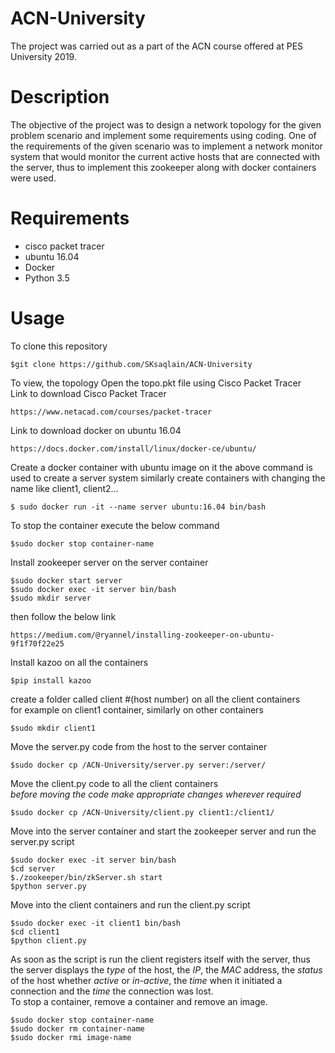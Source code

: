 # ACN-University
The project was carried out as a part of the ACN course offered at PES University 2019.

# Description 
The objective of the project was to design a network topology for the given problem scenario and implement some requirements using coding.
One of the requirements of the given scenario was to implement a network monitor system that would monitor the current active hosts that are connected with the server, thus to implement this zookeeper along with docker containers were used.

# Requirements
* cisco packet tracer 
* ubuntu 16.04 
* Docker
* Python 3.5


# Usage 
To clone this repository
```
$git clone https://github.com/SKsaqlain/ACN-University
```
To view, the topology Open the topo.pkt file using Cisco Packet Tracer
<br/>Link to download Cisco Packet Tracer
```
https://www.netacad.com/courses/packet-tracer
```
Link to download docker on ubuntu 16.04
```
https://docs.docker.com/install/linux/docker-ce/ubuntu/
```
Create a docker container with ubuntu  image on it
the above command is used to create a server system similarly create containers with changing the name like client1, client2...
```
$ sudo docker run -it --name server ubuntu:16.04 bin/bash 
```
To stop the container execute the below command
```
$sudo docker stop container-name
```
Install zookeeper server on the server container 
```
$sudo docker start server
$sudo docker exec -it server bin/bash
$sudo mkdir server
```
then follow the  below link
```
https://medium.com/@ryannel/installing-zookeeper-on-ubuntu-9f1f70f22e25
```
Install  kazoo on all the containers
```
$pip install kazoo
```
create a folder called client #(host number) on all  the client containers
<br/>for example on client1 container, similarly on other containers
```
$sudo mkdir client1
```
Move the server.py code from the host to the server container
```
$sudo docker cp /ACN-University/server.py server:/server/
```
Move the client.py code to all the client containers
<br/>_before moving the code make appropriate changes wherever required_
```
$sudo docker cp /ACN-University/client.py client1:/client1/
```
Move into the server container and start the zookeeper server and run the server.py script
```
$sudo docker exec -it server bin/bash
$cd server
$./zookeeper/bin/zkServer.sh start
$python server.py
```
Move into the client containers and run the client.py script
```
$sudo docker exec -it client1 bin/bash
$cd client1
$python client.py
```
As soon as the script is run the client registers itself with the server, thus the server displays the _type_ of the host, the _IP_, the _MAC_ address, the _status_ of the host whether _active_ or _in-active_, the _time_ when it initiated a connection and the _time_ the connection was lost.
<br/>To stop a container, remove a container and remove an image.
```
$sudo docker stop container-name
$sudo docker rm container-name
$sudo docker rmi image-name
```
